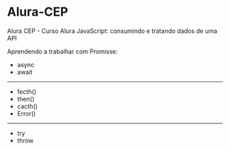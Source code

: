 # Alura-CEP
Alura CEP - Curso Alura JavaScript: consumindo e tratando dados de uma API



Aprendendo a trabalhar com Promisse:
- async 
 - await
 --------
- fecth()
- then()
- cacth()
- Error()
 --------
- try
- throw
